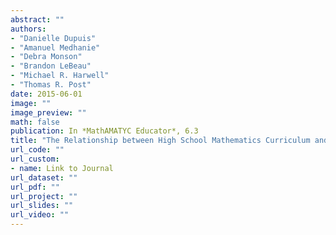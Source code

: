```yaml
---
abstract: ""
authors: 
- "Danielle Dupuis" 
- "Amanuel Medhanie" 
- "Debra Monson" 
- "Brandon LeBeau" 
- "Michael R. Harwell" 
- "Thomas R. Post" 
date: 2015-06-01
image: ""
image_preview: ""
math: false
publication: In *MathAMATYC Educator*, 6.3
title: "The Relationship between High School Mathematics Curriculum and Mathematics Course-Taking and Achievement for Students Attending Community College"
url_code: ""
url_custom:
- name: Link to Journal
url_dataset: ""
url_pdf: ""
url_project: ""
url_slides: ""
url_video: ""
---
```


